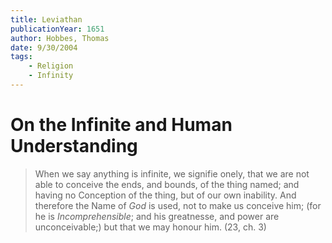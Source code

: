 ```yaml
---
title: Leviathan
publicationYear: 1651
author: Hobbes, Thomas
date: 9/30/2004
tags:
    - Religion
    - Infinity
---
```


# On the Infinite and Human Understanding

> When we say anything is infinite, we signifie onely, that we are not able to conceive the ends, and bounds, of the thing named; and having no Conception of the thing, but of our own inability. And therefore the Name of _God_ is used, not to make us conceive him; (for he is _Incomprehensible_; and his greatnesse, and power are unconceivable;) but that we may honour him. (23, ch. 3) 